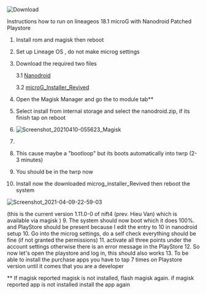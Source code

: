 ![Download](https://user-images.githubusercontent.com/24758741/114311822-97877e80-9af0-11eb-9455-6c300e30a8b3.png)



Instructions how to run on lineageos 18.1 microG with Nanodroid Patched Playstore

1. Install rom and magisk then reboot

2. Set up Lineage OS , do not make microg settings

3. Download the required two files 

    3.1 [Nanodroid](https://github.com/los-legacy/Troubleshooting/releases/download/v1.0/nanodroid.patched.playstore.only.zip)

    3.2 [microG_Installer_Revived](https://github.com/los-legacy/Troubleshooting/releases/download/v1.0/microG_Installer_Revived-Revived_1.11.0-0.11100.zip/)

4. Open the Magisk Manager and go the to module tab**
5. Select install from internal storage and select the nanodroid.zip, if its finish tap on reboot

7. ![Screenshot_20210410-055623_Magisk](https://user-images.githubusercontent.com/24758741/114312078-a4f13880-9af1-11eb-8cfb-3cc7113a7648.png)
8. 
9. This cause maybe a "bootloop" but its boots automatically into twrp (2-3 minutes)
10. You should be in the twrp now
11. Install now the downloaded microg_installer_Revived then reboot the system 
 
![Screenshot_2021-04-09-22-59-03](https://user-images.githubusercontent.com/24758741/114312113-ca7e4200-9af1-11eb-8c91-70137fd25402.png)

(this is the current version 1.11.0-0 of nift4 (prev. Hieu Van) which is available via magisk )
9. The system should now boot which it does 100%. 
and PlayStore should be present because I edit the entry to 10 in nanodroid setup
10. Go into the microg settings, do a self check everything should be fine (if not granted the permissions)
11. activate all three points under the account settings otherwise there is an error message in the PlayStore
12. So now let's open the playstore and log in, this should also works
13. To be able to install the purchase apps you have to tap 7 times on Playstore version until it comes that you are a developer


** If magisk reported magisk is not installed, flash magisk again. if magisk reported app is not installed install the app again

